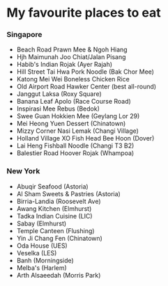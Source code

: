 # My favourite places to eat

### Singapore

- Beach Road Prawn Mee & Ngoh Hiang
- Hjh Maimunah Joo Chiat/Jalan Pisang
- Habib's Indian Rojak (Ayer Rajah)
- Hill Street Tai Hwa Pork Noodle (Bak Chor Mee)
- Katong Mei Wei Boneless Chicken Rice
- Old Airport Road Hawker Center (best all-round)
- Janggut Laksa (Roxy Square)
- Banana Leaf Apolo (Race Course Road)
- Inspirasi Mee Rebus (Bedok)
- Swee Guan Hokkien Mee (Geylang Lor 29)
- Mei Heong Yuen Dessert (Chinatown)
- Mizzy Corner Nasi Lemak (Changi Village)
- Holland Village XO Fish Head Bee Hoon (Dover)
- Lai Heng Fishball Noodle (Changi T3 B2)
- Balestier Road Hoover Rojak (Whampoa)

### **New York**

* Abuqir Seafood (Astoria)
* Al Sham Sweets & Pastries (Astoria)
* Birria-Landia (Roosevelt Ave)
* Awang Kitchen (Elmhurst)
* Tadka Indian Cuisine (LIC)
* Sabay (Elmhurst)
* Temple Canteen (Flushing)
* Yin Ji Chang Fen (Chinatown)
* Oda House (UES)
* Veselka (LES)
* Banh (Morningside)
* Melba's (Harlem)
* Arth Alsaeedah (Morris Park)
